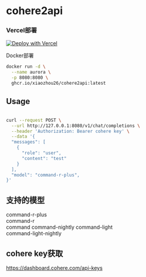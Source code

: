 # cohere2api

### Vercel部署
[![Deploy with Vercel](https://vercel.com/button)](https://vercel.com/new/clone?repository-url=https%3A%2F%2Fgithub.com%2Fxiaozhou26%2Fcohere2api&project-name=cohere2api&repository-name=cohere2api)

Docker部署

```bash
docker run -d \
  --name aurora \
  -p 8080:8080 \
  ghcr.io/xiaozhou26/cohere2api:latest
```
## Usage
```bash

curl --request POST \
  --url http://127.0.0.1:8080/v1/chat/completions \
  --header 'Authorization: Bearer cohere key' \
  --data '{
  "messages": [
    {
      "role": "user",
      "content": "test"
    }
  ],
  "model": "command-r-plus",
}'

```
## 支持的模型
command-r-plus	
command-r	
command	
command-nightly
command-light	
command-light-nightly
## cohere key获取
https://dashboard.cohere.com/api-keys
